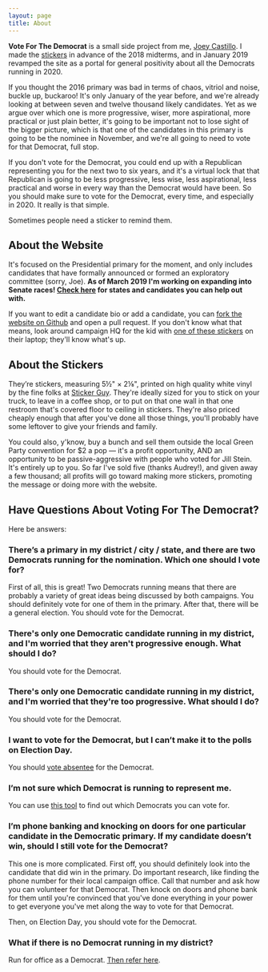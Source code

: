 ```yaml
---
layout: page
title: About
---
```

**Vote For The Democrat** is a small side project from me, [Joey Castillo](https://www.joeycastillo.com/). I made the [stickers](/stickers/) in advance of the 2018 midterms, and in January 2019 revamped the site as a portal for general positivity about all the Democrats running in 2020. 

If you thought the 2016 primary was bad in terms of chaos, vitriol and noise, buckle up, buckaroo! It's only January of the year before, and we're already looking at between seven and twelve thousand likely candidates. Yet as we argue over which one is more progressive, wiser, more aspirational, more practical or just plain better, it's going to be important not to lose sight of the bigger picture, which is that one of the candidates in this primary is going to be the nominee in November, and we're all going to need to vote for that Democrat, full stop.

If you don't vote for the Democrat, you could end up with a Republican representing you for the next two to six years, and it's a virtual lock that that Republican is going to be less progressive, less wise, less aspirational, less practical and worse in every way than the Democrat would have been. So you should make sure to vote for the Democrat, every time, and especially in 2020. It really is that simple.

Sometimes people need a sticker to remind them.

## About the Website

It's focused on the Presidential primary for the moment, and only includes candidates that have formally announced or formed an exploratory committee (sorry, Joe). **As of March 2019 I'm working on expanding into Senate races! [Check here](https://github.com/joeycastillo/voteforthedemocrat/issues) for states and candidates you can help out with.**

If you want to edit a candidate bio or add a candidate, you can [fork the website on Github](https://github.com/joeycastillo/voteforthedemocrat) and open a pull request. If you don't know what that means, look around campaign HQ for the kid with [one of these stickers](https://supporters.eff.org/shop/eff-sticker-pack) on their laptop; they'll know what's up.

## About the Stickers

They’re stickers, measuring 5½" × 2⅛", printed on high quality white vinyl by the fine folks at [Sticker Guy](https://www.stickerguy.com). They're ideally sized for you to stick on your truck, to leave in a coffee shop, or to put on that one wall in that one restroom that's covered floor to ceiling in stickers. They're also priced cheaply enough that after you've done all those things, you'll probably have some leftover to give your friends and family.

You could also, y'know, buy a bunch and sell them outside the local Green Party convention for $2 a pop — it's a profit opportunity, AND an opportunity to be passive-aggressive with people who voted for Jill Stein. It's entirely up to you. So far I've sold five (thanks Audrey!), and given away a few thousand; all profits will go toward making more stickers, promoting the message or doing more with the website.

## Have Questions About Voting For The Democrat?

Here be answers:

### There’s a primary in my district / city / state, and there are two Democrats running for the nomination. Which one should I vote for?

First of all, this is great! Two Democrats running means that there are probably a variety of great ideas being discussed by both campaigns. You should definitely vote for one of them in the primary. After that, there will be a general election. You should vote for the Democrat.

### There's only one Democratic candidate running in my district, and I'm worried that they aren't progressive enough. What should I do?

You should vote for the Democrat.

### There's only one Democratic candidate running in my district, and I'm worried that they're too progressive. What should I do?

You should vote for the Democrat.

### I want to vote for the Democrat, but I can’t make it to the polls on Election Day.

You should [vote absentee](https://www.usa.gov/absentee-voting) for the Democrat.

### I’m not sure which Democrat is running to represent me.

You can use [this tool](https://www.usa.gov/election-office) to find out which Democrats you can vote for.

### I’m phone banking and knocking on doors for one particular candidate in the Democratic primary. If my candidate doesn’t win, should I still vote for the Democrat?

This one is more complicated. First off, you should definitely look into the candidate that did win in the primary. Do important research, like finding the phone number for their local campaign office. Call that number and ask how you can volunteer for that Democrat. Then knock on doors and phone bank for them until you're convinced that you've done everything in your power to get everyone you've met along the way to vote for that Democrat.

Then, on Election Day, you should vote for the Democrat.

### What if there is no Democrat running in my district?

Run for office as a Democrat. [Then refer here](http://www.voteforthedemocrat.org/).
